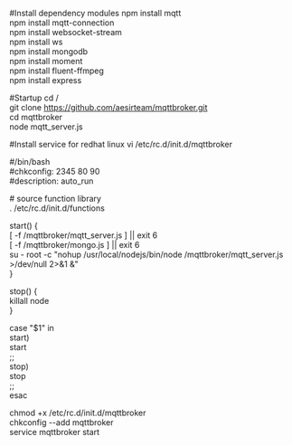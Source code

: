 #Install dependency modules
npm install mqtt<br>
npm install mqtt-connection<br>
npm install websocket-stream<br>
npm install ws<br>
npm install mongodb<br>
npm install moment<br>
npm install fluent-ffmpeg<br>
npm install express

#Startup
cd /<br>
git clone https://github.com/aesirteam/mqttbroker.git<br>
cd mqttbroker<br>
node mqtt_server.js<br>

#Install service for redhat linux
vi /etc/rc.d/init.d/mqttbroker<br>

\#/bin/bash<br>
\#chkconfig: 2345 80 90<br>
\#description: auto_run<br>

\# source function library<br>
. /etc/rc.d/init.d/functions<br>

start() {<br>
   [ -f /mqttbroker/mqtt_server.js ] || exit 6<br>
   [ -f /mqttbroker/mongo.js ] || exit 6<br>
   su - root -c "nohup /usr/local/nodejs/bin/node /mqttbroker/mqtt_server.js >/dev/null 2>&1 &"<br>
}<br>

stop() {<br>
  killall node<br>
}<br>

case "$1" in<br>
   start)<br>
      start<br>
      ;;<br>
   stop)<br>
      stop<br>
      ;;<br>
 esac<br>

chmod +x /etc/rc.d/init.d/mqttbroker<br>
chkconfig --add mqttbroker<br>
service mqttbroker start<br>